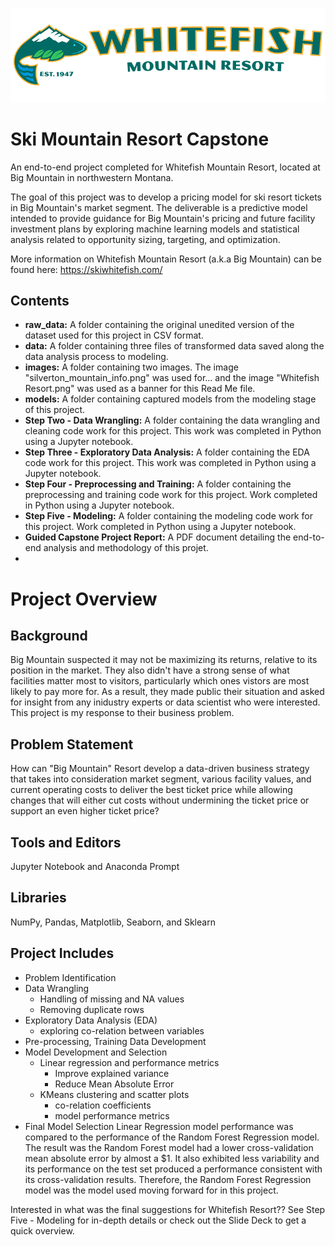 ![](https://github.com/martell-n-tardy/Ski-Mountain-Resort-Capstone/blob/master/images/WhitefishResort.png)
# Ski Mountain Resort Capstone
An end-to-end project completed for Whitefish Mountain Resort, located at Big Mountain in northwestern Montana. 

The goal of this project was to develop a pricing model for ski resort tickets in Big Mountain's market segment. The deliverable is a predictive model intended to provide guidance for Big Mountain's pricing and future facility investment plans by exploring machine learning models and statistical analysis related to opportunity sizing, targeting, and optimization. 

More information on Whitefish Mountain Resort (a.k.a Big Mountain) can be found here: https://skiwhitefish.com/

## Contents
* **raw_data:** A folder containing the original unedited version of the dataset used for this project in CSV format.
* **data:** A folder containing three files of transformed data saved along the data analysis process to modeling.
* **images:** A folder containing two images. The image "silverton_mountain_info.png" was used for... and the image "Whitefish Resort.png" was used as a banner for this Read Me file. 
* **models:** A folder containing captured models from the modeling stage of this project.
* **Step Two - Data Wrangling:** A folder containing the data wrangling and cleaning code work for this project. This work was completed in Python using a Jupyter notebook.
* **Step Three - Exploratory Data Analysis:** A folder containing the EDA code work for this project. This work was completed in Python using a Jupyter notebook.
* **Step Four - Preprocessing and Training:** A folder containing the preprocessing and training code work for this project. Work completed in Python using a Jupyter notebook.
* **Step Five - Modeling:** A folder containing the modeling code work for this project. Work completed in Python using a Jupyter notebook.
* **Guided Capstone Project Report:** A PDF document detailing the end-to-end analysis and methodology of this projet.
* 
# Project Overview

## Background
Big Mountain suspected it may not be maximizing its returns, relative to its position in the market. They also didn't have a strong sense of what facilities matter most to visitors, particularly which ones vistors are most likely to pay more for. As a result, they made public their situation and asked for insight from any inidustry experts or data scientist who were interested. This project is my response to their business problem.

## Problem Statement
How can "Big Mountain" Resort develop a data-driven business strategy that takes into consideration market segment, various facility values, and current operating costs to deliver the best ticket price while allowing changes that will either cut costs without undermining the ticket price or support an even higher ticket price?

## Tools and Editors
Jupyter Notebook and Anaconda Prompt

## Libraries
NumPy, Pandas, Matplotlib, Seaborn, and Sklearn

## Project Includes
* Problem Identification
* Data Wrangling
  - Handling of missing and NA values
  - Removing duplicate rows
* Exploratory Data Analysis (EDA)
  - exploring co-relation between variables
* Pre-processing, Training Data Development
* Model Development and Selection
  - Linear regression and performance metrics
    - Improve explained variance
    - Reduce Mean Absolute Error
  - KMeans clustering and scatter plots 
    - co-relation coefficients 
    - model performance metrics
* Final Model Selection
Linear Regression model performance was compared to the performance of the Random Forest Regression model. The result was the Random Forest model had a lower cross-validation mean absolute error by almost a $1. It also exhibited less variability and its performance on the test set produced a performance consistent with its cross-validation results. Therefore, the Random Forest Regression model was the model used moving forward for in this project.

Interested in what was the final suggestions for Whitefish Resort?? See Step Five - Modeling for in-depth details or check out the Slide Deck to get a quick overview.
